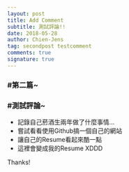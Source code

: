 ```yaml
---
layout: post
title: Add Comment
subtitle: 測試評論!!
date: 2018-05-28
author: Chien-Jens
tag: secondpost testcomment
comments: true
signature: true
---
```

### #第二篇~


### #測試評論~

* 記錄自己菸酒生兩年做了什麼事情...
* 嘗試看看使用Github搞一個自己的網站
* 讓自己的Resume看起來酷一點
* 這裡會變成我的Resume XDDD

Thanks!
